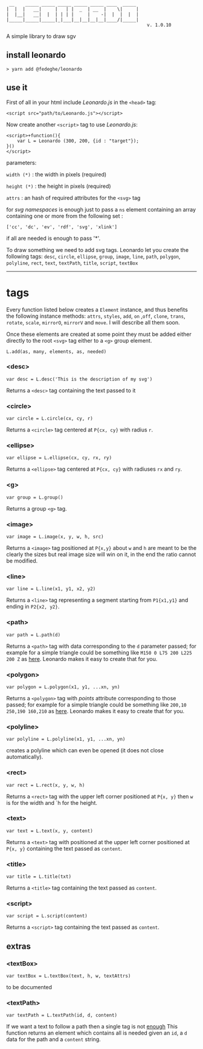 ```
 __    _____ _____ _____ _____ _____ ____  _____ 
|  |  |   __|     |   | |  _  | __  |    \|     |
|  |__|   __|  |  | | | |     |    -|  |  |  |  |
|_____|_____|_____|_|___|__|__|__|__|____/|_____|
                                                    v. 1.0.10

```
A simple library to draw sgv


## install leonardo

`> yarn add @fedeghe/leonardo`


## use it

First of all in your html include _Leonardo.js_ in the `<head>` tag:  

    <script src="path/to/Leonardo.js"></script>

Now create another `<script>` tag to use _Leonardo.js_:  

```
<script>+function(){
    var L = Leonardo (300, 200, {id : "target"});
}()
</script>
```

parameters:  

`width (*)` : the width in pixels (required)  

`height (*)` : the height in pixels (required) 

`attrs` : an hash of required attributes for the `<svg>` tag 


for _svg namespaces_ is enough just to pass a `ns` element containing an array containing one or more from the following set :
```
['cc', 'dc', 'ev', 'rdf', 'svg', 'xlink']
```
if all are needed is enough to pass '*'.  

To draw something we need to add svg tags. Leonardo let you create the following tags: `desc`, `circle`, `ellipse`, `group`, `image`, `line`, `path`, `polygon`, `polyline`, `rect`, `text`, `textPath`, `title`, `script`, `textBox`

---


# tags  

Every function listed below creates a `Element` instance, and thus benefits the following instance methods: `attrs`, `styles`, `add`, `on` ,`off`, `clone`, `trans`, `rotate`, `scale`, `mirrorO`, `mirrorV` and `move`. I will describe all them soon.

Once these elements are created at some point they must be added either directly to the root `<svg>` tag either to a `<g>` group element.
```
L.add(as, many, elements, as, needed)
```

### \<desc\>
```
var desc = L.desc('This is the description of my svg')
```
Returns a `<desc>` tag containing the text passed to it

### \<circle\>
```
var circle = L.circle(cx, cy, r)
```
Returns a `<circle>` tag centered at `P{cx, cy}` with radius `r`.

### \<ellipse\>
```
var ellipse = L.ellipse(cx, cy, rx, ry)
```
Returns a `<ellipse>` tag centered at `P{cx, cy}` with radiuses `rx` and `ry`.

### \<g\>
```
var group = L.group()
```
Returns a group `<g>` tag.

### \<image\>
```
var image = L.image(x, y, w, h, src)
```
Returns a `<image>` tag positioned at `P{x,y}` about `w` and `h` are meant to be the clearly the sizes but  real image size will win on it, in the end the ratio cannot be modified.

### \<line\>  
```
var line = L.line(x1, y1, x2, y2)
```
Returns a `<line>` tag representing a segment starting from `P1{x1,y1}` and ending in `P2{x2, y2}`.

### \<path\>  
```
var path = L.path(d)
```
Returns a `<path>` tag with data corresponding to the `d` parameter passed; for example for a simple triangle could be something like `M150 0 L75 200 L225 200 Z` as [here](https://www.w3schools.com/graphics/svg_path.asp). Leonardo makes it easy to create that for you.


### \<polygon\>  
```
var polygon = L.polygon(x1, y1, ...xn, yn)
```
Returns a `<polygon>` tag with _points_ attribute corresponding to those passed; for example for a simple triangle could be something like `200,10 250,190 160,210` as [here](https://www.w3schools.com/graphics/svg_polygon.asp). Leonardo makes it easy to create that for you.

### \<polyline\>
```
var polyline = L.polyline(x1, y1, ...xn, yn)
```
creates a polyline which can even be opened (it does not close automatically). 

### \<rect\>  
```
var rect = L.rect(x, y, w, h)
```
Returns a `<rect>` tag with the upper left corner positioned at `P{x, y}` then `w` is for the width and `h for the height.

### \<text\>  
```
var text = L.text(x, y, content)
```
Returns a `<text>` tag with positioned at the upper left corner positioned at `P{x, y}` containing the text passed as `content`.

### \<title\>  
```
var title = L.title(txt)
```
Returns a `<title>` tag containing the text passed as `content`.

### \<script\>  
```
var script = L.script(content)
```
Returns a `<script>` tag containing the text passed as `content`.


## extras

### \<textBox\>  
```
var textBox = L.textBox(text, h, w, textAttrs)
```
to be documented

### \<textPath\>  
```
var textPath = L.textPath(id, d, content)
```
If we want a text to follow a path then a single tag is not [enough](https://developer.mozilla.org/en-US/docs/Web/SVG/Element/textPath)
This function returns an element which contains all is needed given an `id`, a `d` data for the path and a `content` string. 






